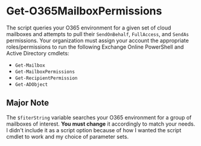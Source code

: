 # Get-O365MailboxPermissions

The script queries your O365 environment for a given set of cloud mailboxes and attempts to pull their `SendOnBehalf`, `FullAccess`, and `SendAs` permissions.  Your organization must assign your account the appropriate roles/permissions to run the following Exchange Online PowerShell and Active Directory cmdlets:

* `Get-Mailbox`
* `Get-MailboxPermissions`
* `Get-RecipientPermission`
* `Get-ADObject`

## Major Note
The `$fiterString` variable searches your O365 environment for a group of mailboxes of interest.  **You must change** it accordingly to match your needs.  I didn't include it as a script option because of how I wanted the script cmdlet to work and my choice of parameter sets.
